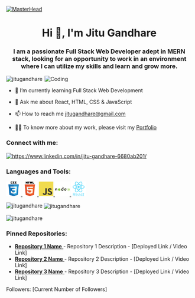 [![MasterHead](https://camo.githubusercontent.com/94404b4c51df8434a5e4f4056b9b06f9743ad5657011ec6b7f6844cd73c6b56f/68747470733a2f2f7777772e6469676974616c736f6c7574696f6e73657276696365732e636f6d2f696d672f73657276696365732f77656273697465312e676966)](https://jitugandhare.github.io/)
<h1 align="center">Hi 👋, I'm Jitu Gandhare</h1>
<h3 align="center">I am a passionate Full Stack Web Developer adept in MERN stack, looking for an opportunity to work in an environment where I can utilize my skills and learn and grow more.</h3>
<img align="right" alt="Coding" width="400" src="https://camo.githubusercontent.com/5ddf73ad3a205111cf8c686f687fc216c2946a75005718c8da5b837ad9de78c9/68747470733a2f2f7468756d62732e6766796361742e636f6d2f4576696c4e657874446576696c666973682d736d616c6c2e676966">

<p align="left"> <img src="https://komarev.com/ghpvc/?username=jitugandhare&label=Profile%20views&color=0e75b6&style=flat" alt="jitugandhare" /> </p>

- 🌱 I’m currently learning Full Stack Web Development

- 💬 Ask me about React, HTML, CSS & JavaScript

- 📫 How to reach me [jitugandhare@gmail.com](mailto:jitugandhare@gmail.com)
- 👨‍💻 To know more about my work, please visit my [Portfolio](https://jitugandhare.github.io)

<h3 align="left">Connect with me:</h3>
<p align="left">
  <a href="https://www.linkedin.com/in/jitu-gandhare-6680ab201/" target="_blank">
    <img align="center" src="https://raw.githubusercontent.com/rahuldkjain/github-profile-readme-generator/master/src/images/icons/Social/linked-in-alt.svg" alt="https://www.linkedin.com/in/jitu-gandhare-6680ab201/" height="30" width="40" />
  </a>
</p>

<h3 align="left">Languages and Tools:</h3>
<p align="left">
  <a href="https://www.w3schools.com/css/" target="_blank" rel="noreferrer">
    <img src="https://raw.githubusercontent.com/devicons/devicon/master/icons/css3/css3-original-wordmark.svg" alt="CSS3" width="40" height="40"/>
  </a>
  <a href="https://www.w3.org/html/" target="_blank" rel="noreferrer">
    <img src="https://raw.githubusercontent.com/devicons/devicon/master/icons/html5/html5-original-wordmark.svg" alt="HTML5" width="40" height="40"/>
  </a>
  <a href="https://developer.mozilla.org/en-US/docs/Web/JavaScript" target="_blank" rel="noreferrer">
    <img src="https://raw.githubusercontent.com/devicons/devicon/master/icons/javascript/javascript-original.svg" alt="JavaScript" width="40" height="40"/>
  </a>
  <a href="https://nodejs.org" target="_blank" rel="noreferrer">
    <img src="https://raw.githubusercontent.com/devicons/devicon/master/icons/nodejs/nodejs-original-wordmark.svg" alt="Node.js" width="40" height="40"/>
  </a>
  <a href="https://reactjs.org/" target="_blank" rel="noreferrer">
    <img src="https://raw.githubusercontent.com/devicons/devicon/master/icons/react/react-original-wordmark.svg" alt="React" width="40" height="40"/>
  </a>
</p>

<p><img align="left" src="https://github-readme-stats.vercel.app/api/top-langs?username=jitugandhare&show_icons=true&locale=en&layout=compact" alt="jitugandhare" /></p>

<p>&nbsp;<img align="center" src="https://github-readme-stats.vercel.app/api?username=jitugandhare&show_icons=true&locale=en" alt="jitugandhare" /></p>

<p><img align="center" src="https://github-readme-streak-stats.herokuapp.com/?user=jitugandhare&" alt="jitugandhare" /></p>

<h3 align="left">Pinned Repositories:</h3>
<ul>
  <li>
    <a href="[Repository 1 Link]" target="_blank">
      <b>Repository 1 Name</b>
    </a>
    - Repository 1 Description
    - [Deployed Link / Video Link]
  </li>
  <li>
    <a href="[Repository 2 Link]" target="_blank">
      <b>Repository 2 Name</b>
    </a>
    - Repository 2 Description
    - [Deployed Link / Video Link]
  </li>
  <li>
    <a href="[Repository 3 Link]" target="_blank">
      <b>Repository 3 Name</b>
    </a>
    - Repository 3 Description
    - [Deployed Link / Video Link]
  </li>
</ul>

<p>Followers: [Current Number of Followers]</p>
